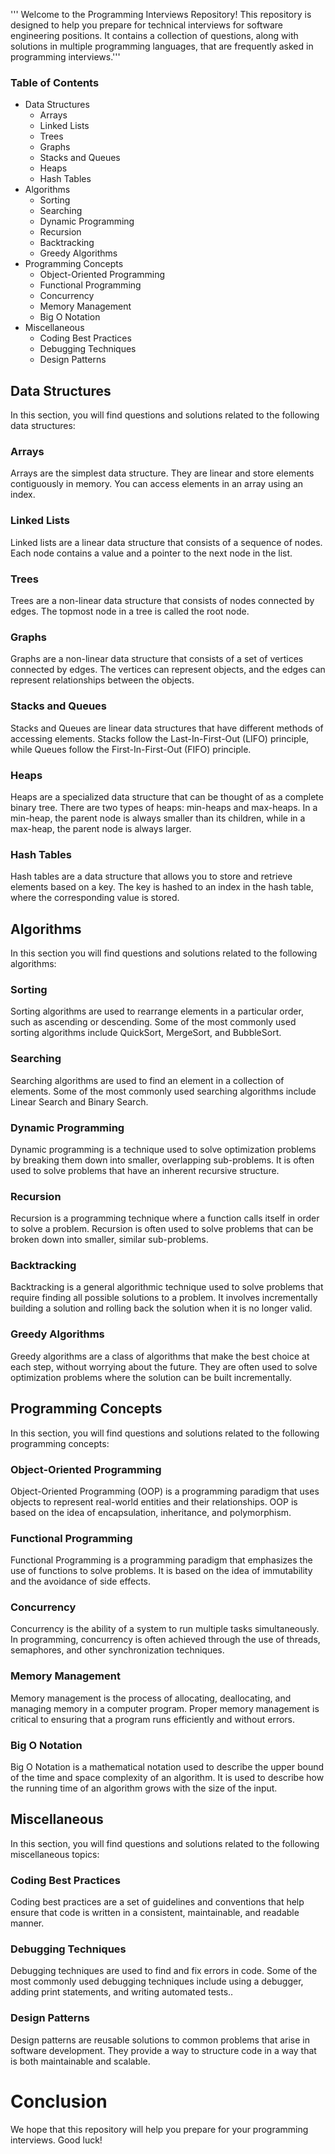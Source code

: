 ''' Welcome to the Programming Interviews Repository! This repository is designed to help you prepare for technical interviews for software engineering positions. It contains a collection of questions, along with solutions in multiple programming languages, that are frequently asked in programming interviews.'''

### Table of Contents
- Data Structures
  - Arrays
  - Linked Lists
  - Trees
  - Graphs
  - Stacks and Queues
  - Heaps
  - Hash Tables
- Algorithms
  - Sorting
  - Searching
  - Dynamic Programming
  - Recursion
  - Backtracking
  - Greedy Algorithms
- Programming Concepts
  - Object-Oriented Programming
  - Functional Programming
  - Concurrency
  - Memory Management
  - Big O Notation
- Miscellaneous
  - Coding Best Practices
  - Debugging Techniques
  - Design Patterns
  
  
 ## Data Structures
In this section, you will find questions and solutions related to the following data structures:

### Arrays
Arrays are the simplest data structure. They are linear and store elements contiguously in memory. You can access elements in an array using an index.

### Linked Lists
Linked lists are a linear data structure that consists of a sequence of nodes. Each node contains a value and a pointer to the next node in the list.

### Trees
Trees are a non-linear data structure that consists of nodes connected by edges. The topmost node in a tree is called the root node.

### Graphs
Graphs are a non-linear data structure that consists of a set of vertices connected by edges. The vertices can represent objects, and the edges can represent relationships between the objects.

### Stacks and Queues
Stacks and Queues are linear data structures that have different methods of accessing elements. Stacks follow the Last-In-First-Out (LIFO) principle, while Queues follow the First-In-First-Out (FIFO) principle.

### Heaps
Heaps are a specialized data structure that can be thought of as a complete binary tree. There are two types of heaps: min-heaps and max-heaps. In a min-heap, the parent node is always smaller than its children, while in a max-heap, the parent node is always larger.

### Hash Tables
Hash tables are a data structure that allows you to store and retrieve elements based on a key. The key is hashed to an index in the hash table, where the corresponding value is stored.

## Algorithms
In this section you will find questions and solutions related to the following algorithms:

### Sorting
Sorting algorithms are used to rearrange elements in a particular order, such as ascending or descending. Some of the most commonly used sorting algorithms include QuickSort, MergeSort, and BubbleSort.

### Searching
Searching algorithms are used to find an element in a collection of elements. Some of the most commonly used searching algorithms include Linear Search and Binary Search.

### Dynamic Programming
Dynamic programming is a technique used to solve optimization problems by breaking them down into smaller, overlapping sub-problems. It is often used to solve problems that have an inherent recursive structure.

### Recursion
Recursion is a programming technique where a function calls itself in order to solve a problem. Recursion is often used to solve problems that can be broken down into smaller, similar sub-problems.

### Backtracking
Backtracking is a general algorithmic technique used to solve problems that require finding all possible solutions to a problem. It involves incrementally building a solution and rolling back the solution when it is no longer valid.

### Greedy Algorithms
Greedy algorithms are a class of algorithms that make the best choice at each step, without worrying about the future. They are often used to solve optimization problems where the solution can be built incrementally.

## Programming Concepts
In this section, you will find questions and solutions related to the following programming concepts:

### Object-Oriented Programming
Object-Oriented Programming (OOP) is a programming paradigm that uses objects to represent real-world entities and their relationships. OOP is based on the idea of encapsulation, inheritance, and polymorphism.

### Functional Programming
Functional Programming is a programming paradigm that emphasizes the use of functions to solve problems. It is based on the idea of immutability and the avoidance of side effects.

### Concurrency
Concurrency is the ability of a system to run multiple tasks simultaneously. In programming, concurrency is often achieved through the use of threads, semaphores, and other synchronization techniques.

### Memory Management
Memory management is the process of allocating, deallocating, and managing memory in a computer program. Proper memory management is critical to ensuring that a program runs efficiently and without errors.

### Big O Notation
Big O Notation is a mathematical notation used to describe the upper bound of the time and space complexity of an algorithm. It is used to describe how the running time of an algorithm grows with the size of the input.

## Miscellaneous
In this section, you will find questions and solutions related to the following miscellaneous topics:

### Coding Best Practices
Coding best practices are a set of guidelines and conventions that help ensure that code is written in a consistent, maintainable, and readable manner.

### Debugging Techniques
Debugging techniques are used to find and fix errors in code. Some of the most commonly used debugging techniques include using a debugger, adding print statements, and writing automated tests..

### Design Patterns
Design patterns are reusable solutions to common problems that arise in software development. They provide a way to structure code in a way that is both maintainable and scalable.

# Conclusion
We hope that this repository will help you prepare for your programming interviews. Good luck!
